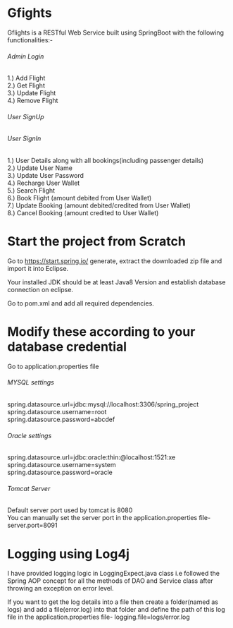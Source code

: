 # Gfights
Gflights is a RESTful Web Service built using SpringBoot with the following functionalities:- 
###### Admin Login
1.) Add Flight <br/>
2.) Get Flight <br/>
3.) Update Flight <br/>
4.) Remove Flight <br/>
###### User SignUp <br/>
###### User SignIn <br/>
1.) User Details along with all bookings(including passenger details) <br/>
2.) Update User Name <br/>
3.) Update User Password <br/>
4.) Recharge User Wallet <br/>
5.) Search Flight <br/>
6.) Book Flight (amount debited from User Wallet) <br/>
7.) Update Booking (amount debited/credited from User Wallet) <br/>
8.) Cancel Booking (amount credited to User Wallet) <br/>

# Start the project from Scratch
Go to https://start.spring.io/  generate, extract the downloaded zip file and import it into Eclipse. <br/>

Your installed JDK should be at least Java8 Version and establish database connection on eclipse. <br/>

Go to pom.xml and add all required dependencies.

# Modify these according to your database credential
Go to application.properties file
###### MYSQL settings
spring.datasource.url=jdbc:mysql://localhost:3306/spring_project <br/>
spring.datasource.username=root <br/>
spring.datasource.password=abcdef
###### Oracle settings
spring.datasource.url=jdbc:oracle:thin:@localhost:1521:xe <br/>
spring.datasource.username=system <br/>
spring.datasource.password=oracle
###### Tomcat Server
Default server port used by tomcat is 8080 <br/>
You can manually set the server port in the application.properties file- server.port=8091


# Logging using Log4j
I have provided logging logic in LoggingExpect.java class i.e followed the Spring AOP concept for all the methods of DAO and Service class after throwing an exception on error level. <br/>

If you want to get the log details into a file then create a folder(named as logs) and add a file(error.log) into that folder and define the path of this log file in the application.properties file- logging.file=logs/error.log
